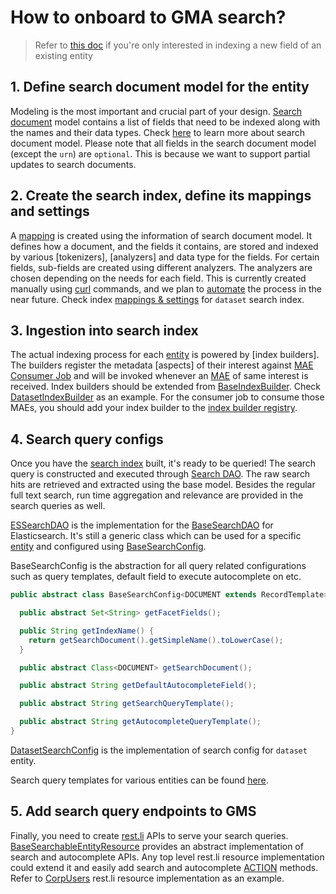 # How to onboard to GMA search?

> Refer to [this doc](./search-over-new-field.md) if you're only interested in indexing a new field of an existing
> entity

## 1. Define search document model for the entity

Modeling is the most important and crucial part of your design. [Search document] model contains a list of fields that
need to be indexed along with the names and their data types. Check [here][search document] to learn more about search
document model. Please note that all fields in the search document model (except the `urn`) are `optional`. This is
because we want to support partial updates to search documents.

[search document]: ../what/search-document.md

## 2. Create the search index, define its mappings and settings

A [mapping] is created using the information of search document model. It defines how a document, and the fields it
contains, are stored and indexed by various [tokenizers], [analyzers] and data type for the fields. For certain fields,
sub-fields are created using different analyzers. The analyzers are chosen depending on the needs for each field. This
is currently created manually using [curl] commands, and we plan to
[automate](../what/search-index.md#search-automation-tbd) the process in the near future. Check index
[mappings & settings](../../docker/elasticsearch/dataset-index-config.json) for `dataset` search index.

## 3. Ingestion into search index

The actual indexing process for each [entity] is powered by [index builders]. The builders register the metadata
[aspects] of their interest against [MAE Consumer Job] and will be invoked whenever an [MAE] of same interest is
received. Index builders should be extended from [BaseIndexBuilder]. Check [DatasetIndexBuilder] as an example. For the
consumer job to consume those MAEs, you should add your index builder to the [index builder registry].

## 4. Search query configs

Once you have the [search index] built, it's ready to be queried! The search query is constructed and executed through
[Search DAO]. The raw search hits are retrieved and extracted using the base model. Besides the regular full text
search, run time aggregation and relevance are provided in the search queries as well.

[ESSearchDAO] is the implementation for the [BaseSearchDAO] for Elasticsearch. It's still a generic class which can be
used for a specific [entity] and configured using [BaseSearchConfig].

BaseSearchConfig is the abstraction for all query related configurations such as query templates, default field to
execute autocomplete on etc.

```java
public abstract class BaseSearchConfig<DOCUMENT extends RecordTemplate> {

  public abstract Set<String> getFacetFields();

  public String getIndexName() {
    return getSearchDocument().getSimpleName().toLowerCase();
  }

  public abstract Class<DOCUMENT> getSearchDocument();

  public abstract String getDefaultAutocompleteField();

  public abstract String getSearchQueryTemplate();

  public abstract String getAutocompleteQueryTemplate();
}
```

[DatasetSearchConfig] is the implementation of search config for `dataset` entity.

Search query templates for various entities can be found
[here](https://github.com/linkedin/datahub/tree/master/gms/impl/src/main/resources).

## 5. Add search query endpoints to GMS

Finally, you need to create [rest.li](https://rest.li) APIs to serve your search queries. [BaseSearchableEntityResource]
provides an abstract implementation of search and autocomplete APIs. Any top level rest.li resource implementation could
extend it and easily add search and autocomplete
[ACTION](https://linkedin.github.io/rest.li/user_guide/restli_server#action) methods. Refer to [CorpUsers] rest.li
resource implementation as an example.

[mapping]: https://www.elastic.co/guide/en/elasticsearch/reference/5.6/mapping.html
[tokenizer]: https://www.elastic.co/guide/en/elasticsearch/reference/5.6/analysis-tokenizers.html
[analyzer]: https://www.elastic.co/guide/en/elasticsearch/reference/5.6/analysis-analyzers.html
[curl]: https://en.wikipedia.org/wiki/CURL
[entity]: ../what/entity.md
[index builder]: ../architecture/metadata-ingestion.md#search-and-graph-index-builders
[aspect]: ../what/aspect.md
[mae consumer job]: ../architecture/metadata-ingestion.md#mae-consumer-job
[mae]: ../what/mxe.md#metadata-audit-event-mae
[baseindexbuilder]: ../../metadata-builders/src/main/java/com/linkedin/metadata/builders/search/BaseIndexBuilder.java
[datasetindexbuilder]:
  ../../metadata-builders/src/main/java/com/linkedin/metadata/builders/search/DatasetIndexBuilder.java
[index builder registry]:
  ../../metadata-builders/src/main/java/com/linkedin/metadata/builders/search/RegisteredIndexBuilders.java
[search index]: ../what/search-index.md
[search dao]: ../architecture/metadata-serving.md#search-dao
[essearchdao]: ../../metadata-dao-impl/elasticsearch-dao/src/main/java/com/linkedin/metadata/dao/search/ESSearchDAO.java
[basesearchdao]: ../../metadata-dao/src/main/java/com/linkedin/metadata/dao/BaseSearchDAO.java
[basesearchconfig]:
  ../../metadata-dao-impl/elasticsearch-dao/src/main/java/com/linkedin/metadata/dao/search/BaseSearchConfig.java
[datasetsearchconfig]: ../../gms/impl/src/main/java/com/linkedin/metadata/configs/DatasetSearchConfig.java
[basesearchableentityresource]:
  ../../metadata-restli-resource/src/main/java/com/linkedin/metadata/restli/BaseSearchableEntityResource.java
[corpusers]: ../../gms/impl/src/main/java/com/linkedin/metadata/resources/identity/CorpUsers.java
